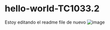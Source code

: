 # hello-world-TC1033.2
Estoy editando el readme file de nuevo
![image](https://user-images.githubusercontent.com/88684997/144454415-8121bd09-0d50-4c7b-b22a-2599993482fc.png)
